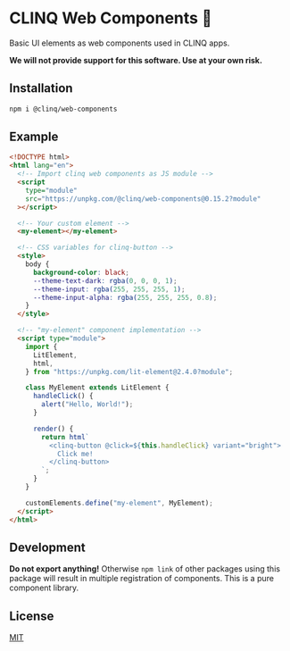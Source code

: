 # CLINQ Web Components :art:

Basic UI elements as web components used in CLINQ apps.

**We will not provide support for this software. Use at your own risk.**

## Installation

```sh
npm i @clinq/web-components
```

## Example

```html
<!DOCTYPE html>
<html lang="en">
  <!-- Import clinq web components as JS module -->
  <script
    type="module"
    src="https://unpkg.com/@clinq/web-components@0.15.2?module"
  ></script>

  <!-- Your custom element -->
  <my-element></my-element>

  <!-- CSS variables for clinq-button -->
  <style>
    body {
      background-color: black;
      --theme-text-dark: rgba(0, 0, 0, 1);
      --theme-input: rgba(255, 255, 255, 1);
      --theme-input-alpha: rgba(255, 255, 255, 0.8);
    }
  </style>

  <!-- "my-element" component implementation -->
  <script type="module">
    import {
      LitElement,
      html,
    } from "https://unpkg.com/lit-element@2.4.0?module";

    class MyElement extends LitElement {
      handleClick() {
        alert("Hello, World!");
      }

      render() {
        return html`
          <clinq-button @click=${this.handleClick} variant="bright">
            Click me!
          </clinq-button>
        `;
      }
    }

    customElements.define("my-element", MyElement);
  </script>
</html>
```

## Development

**Do not export anything!** Otherwise `npm link` of other packages using this package will result in multiple registration of components. This is a pure component library.

## License

[MIT](LICENSE)
